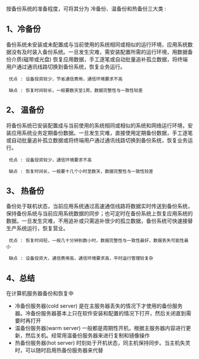 按备份系统的准备程度，可将其分为 冷备份、温备份和热备份三大类 :

## 1、冷备份
备份系统未安装或未配置成与当前使用的系统相同或相似的运行环境，应用系统数据没有及时装入备份系统。一旦发生灾难，需安装配置所需的运行环境，用数据备份介质(磁带或光盘) 恢复应用数据，手工逐笔或自动批量追补孤立数据，将终端用户通过通讯线路切换到备份系统，恢复业务运行。

     优点 : 设备投资较少，节省通信费用，通信环境要求不高

     缺点 : 恢复时间较长，一般要数天至1周，数据完整性与一致性较差

## 2、 温备份
将备份系统已安装配置成与当前使用的系统相同或相似的系统和网络运行环境，安装应用系统业务定期备份数据。一旦发生灾难，直接使用定期备份数据，手工逐笔或自动批量追补孤立数据或将终端用户通过通讯线路切换到备份系统，恢复业务运行。

     优点 : 设备投资较少，通信环境要求不高

     缺点 : 恢复时间长，一般要十几个小时至数天，数据完整性与一致性较差

## 3、 热备份
备份处于联机状态，当前应用系统通过高速通信线路将数据实时传送到备份系统，保持备份系统与当前应用系统数据的同步；也可定时在备份系统上恢复应用系统的数据。一旦发生灾难，不用追补或只需追补很少的孤立数据，备份系统可快速接替生产系统运行，恢复营业。

     优点 : 恢复时间短，一般几十分钟到数小时，数据完整性与一致性最好，数据丢失可能性最小

     缺点 : 设备投资大，通信费用高，通信环境要求高，平时运行管理较复杂

## 4、总结
在计算机服务器备份和恢复中

* 冷备份服务器(cold server) 是在主服务器丢失的情况下才使用的备份服务器。冷备份服务器基本上只在软件安装和配置的情况下打开，然后关闭直到需要时再打开
* 温备份服务器(warm server) 一般都是周期性开机，根据主服务器内容进行更新，然后关机。经常用温备份服务器来进行复制和镜像操作
* 热备份服务器(hot server) 时刻处于开机状态，同主机保持同步。当主机失灵时，可以随时启用热备份服务器来代替